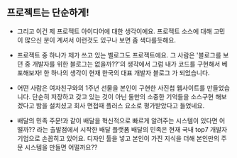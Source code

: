 
## 프로젝트는 단순하게!

* 그리고 이건 제 프로젝트 아이디어에 대한 생각이에요. 프로젝트 소스에 대해 고민이 많으신 분이 계셔서 이런것도 있구나 보면 좀 색다를듯해요.

* 프로젝트 중 하나가 제가 쓰고 있는 벨로그도 프로젝트에요. 그 사람은 '블로그를 보던 중 개발자를 위한 블로그는 없을까??'의 생각에서 그럼 내가 코드를 구현해서 베포해보자! 한 하나의 생각이 현재 한국의 대표 개발자 블로그
가 되었습니다.

* 어떤 사람은 여자친구와의 1주년 선물을 본인이 구현한 사진첩 웹사이트를 만들었습니다. 단순히 저장하고 갖고 있는 것이 아닌 둘만의 소중한 기억들을 소스구현 해보겠다고 밤을 설치셨고 회사 면접때 플러스 요소로 평가받았다고 들었네요.


* 배달의 민족 주문!과 같이 배달을 혁신적으로 빠르게 알려주는 시스템이 있다면 어떨까?? 라는 출발점에서 시작한 배달 플랫폼 배달의 민족은 현재 국내 top7 개발자 기업으로 손꼽히고 있어요. 디자인 툴을 넣고 본인이 가진 지식을 더해 본인만의 주문 시스템을 만들면 어떨까요??